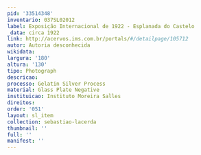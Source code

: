 ```yaml
---
pid: '33514348'
inventario: 037SL02012
label: Exposição Internacional de 1922 - Esplanada do Castelo
_data: circa 1922
link: http://acervos.ims.com.br/portals/#/detailpage/105712
autor: Autoria desconhecida
wikidata: 
largura: '180'
altura: '130'
tipo: Photograph
descricao: 
processo: Gelatin Silver Process
material: Glass Plate Negative
instituicao: Instituto Moreira Salles
direitos: 
order: '051'
layout: sl_item
collection: sebastiao-lacerda
thumbnail: ''
full: ''
manifest: ''
---
```

